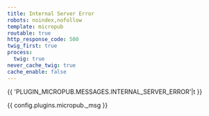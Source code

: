 ```yaml
---
title: Internal Server Error
robots: noindex,nofollow
template: micropub
routable: true
http_response_code: 500
twig_first: true
process:
  twig: true
never_cache_twig: true
cache_enable: false
---
```


{{ 'PLUGIN_MICROPUB.MESSAGES.INTERNAL_SERVER_ERROR'|t }}

{{ config.plugins.micropub._msg }}
